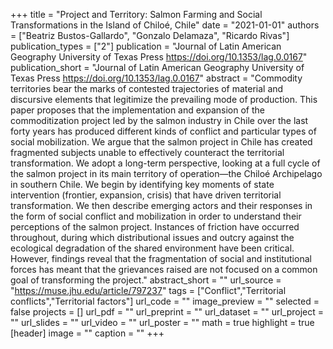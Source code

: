 +++
title = "Project and Territory: Salmon Farming and Social Transformations in the Island of Chiloé, Chile"
date = "2021-01-01"
authors = ["Beatriz Bustos-Gallardo", "Gonzalo Delamaza", "Ricardo Rivas"]
publication_types = ["2"]
publication = "Journal of Latin American Geography University of Texas Press https://doi.org/10.1353/lag.0.0167"
publication_short = "Journal of Latin American Geography University of Texas Press https://doi.org/10.1353/lag.0.0167"
abstract = "Commodity territories bear the marks of contested trajectories of material and discursive elements that legitimize the prevailing mode of production. This paper proposes that the implementation and expansion of the commoditization project led by the salmon industry in Chile over the last forty years has produced different kinds of conflict and particular types of social mobilization. We argue that the salmon project in Chile has created fragmented subjects unable to effectively counteract the territorial transformation. We adopt a long-term perspective, looking at a full cycle of the salmon project in its main territory of operation—the Chiloé Archipelago in southern Chile. We begin by identifying key moments of state intervention (frontier, expansion, crisis) that have driven territorial transformation. We then describe emerging actors and their responses in the form of social conflict and mobilization in order to understand their perceptions of the salmon project. Instances of friction have occurred throughout, during which distributional issues and outcry against the ecological degradation of the shared environment have been critical. However, findings reveal that the fragmentation of social and institutional forces has meant that the grievances raised are not focused on a common goal of transforming the project."
abstract_short = ""
url_source = "https://muse.jhu.edu/article/797237"
tags = ["Conflict","Territorial conflicts","Territorial factors"]
url_code = ""
image_preview = ""
selected = false
projects = []
url_pdf = ""
url_preprint = ""
url_dataset = ""
url_project = ""
url_slides = ""
url_video = ""
url_poster = ""
math = true
highlight = true
[header]
image = ""
caption = ""
+++
